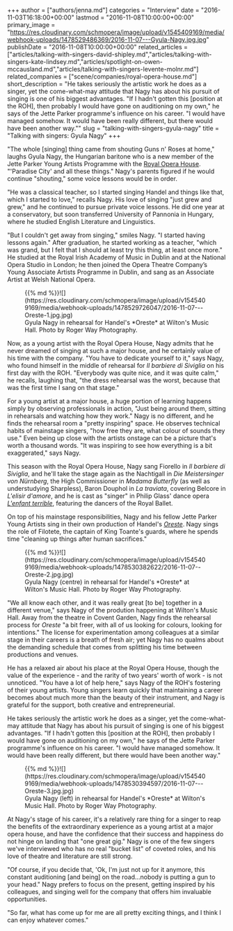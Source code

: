 +++
author = ["authors/jenna.md"]
categories = "Interview"
date = "2016-11-03T16:18:00+00:00"
lastmod = "2016-11-08T10:00:00+00:00"
primary_image = "https://res.cloudinary.com/schmopera/image/upload/v1545409169/media/webhook-uploads/1478529486369/2016-11-07---Gyula-Nagy.jpg.jpg"
publishDate = "2016-11-08T10:00:00+00:00"
related_articles = ["articles/talking-with-singers-david-shipley.md","articles/talking-with-singers-kate-lindsey.md","articles/spotlight-on-owen-mccausland.md","articles/talking-with-singers-levente-molnr.md"]
related_companies = ["scene/companies/royal-opera-house.md"]
short_description = "He takes seriously the artistic work he does as a singer, yet the come-what-may attitude that Nagy has about his pursuit of singing is one of his biggest advantages. &quot;If I hadn&#039;t gotten this [position at the ROH], then probably I would have gone on auditioning on my own,&quot; he says of the Jette Parker programme&#039;s influence on his career. &quot;I would have managed somehow. It would have been really different, but there would have been another way.&quot;"
slug = "talking-with-singers-gyula-nagy"
title = "Talking with singers: Gyula Nagy"
+++

"The whole [singing] thing came from shouting Guns n' Roses at home," laughs Gyula Nagy, the Hungarian baritone who is a new member of the Jette Parker Young Artists Programme with the [Royal Opera House](/scene/companies/royal-opera-house/). "'Paradise City' and all these things." Nagy's parents figured if he would continue "shouting," some voice lessons would be in order. 

"He was a classical teacher, so I started singing Handel and things like that, which I started to love," recalls Nagy. His love of singing "just grew and grew," and he continued to pursue private voice lessons. He did one year at a conservatory, but soon transferred University of Pannonia in Hungary, where he studied English Literature and Linguistics.

"But I couldn't get away from singing," smiles Nagy. "I started having lessons again." After graduation, he started working as a teacher, "which was grand, but I felt that I should at least try this thing, at least once more." He studied at the Royal Irish Academy of Music in Dublin and at the National Opera Studio in London; he then joined the Opera Theatre Company’s Young Associate Artists Programme in Dublin, and sang as an Associate Artist at Welsh National Opera.

<figure data-type="image">{{% md %}}![](https://res.cloudinary.com/schmopera/image/upload/v1545409169/media/webhook-uploads/1478529726047/2016-11-07---Oreste-1.jpg.jpg)
<figcaption>Gyula Nagy in rehearsal for Handel's *Oreste* at Wilton's Music Hall. Photo by Roger Way Photography.</figcaption>
</figure>

Now, as a young artist with the Royal Opera House, Nagy admits that he never dreamed of singing at such a major house, and he certainly value of his time with the company. "You have to dedicate yourself to it," says Nagy, who found himself in the middle of rehearsal for *Il barbiere di Siviglia* on his first day with the ROH. "Everybody was quite nice, and it was quite calm," he recalls, laughing that, "the dress rehearsal was the worst, because that was the first time I sang on that stage."

For a young artist at a major house, a huge portion of learning happens simply by observing professionals in action, "Just being around them, sitting in rehearsals and watching how they work." Nagy is no different, and he finds the rehearsal room a "pretty inspiring" space. He observes technical habits of mainstage singers, "how free they are, what colour of sounds they use." Even being up close with the artists onstage can be a picture that's worth a thousand words. "It was inspiring to see how everything is a bit exaggerated," says Nagy.

This season with the Royal Opera House, Nagy sang Fiorello in *Il barbiere di Siviglia*, and he'll take the stage again as the Nachtigall in *Die Meistersinger von Nürnberg*, the High Commissioner in *Madama Butterfly* (as well as understudying Sharpless), Baron Douphol in *La traviata*, covering Belcore in *L'elisir d'amore*, and he is cast as "singer" in Philip Glass' dance opera [*L'enfant terrible*](http://www.roh.org.uk/productions/les-enfants-terribles-by-javier-de-frutos), featuring the dancers of the Royal Ballet.

On top of his mainstage responsibilities, Nagy and his fellow Jette Parker Young Artists sing in their own production of Handel's [*Oreste*](http://www.roh.org.uk/productions/oreste-by-richard-gerard-jones). Nagy sings the role of Filotete, the captain of King Toante's guards, where he spends time "cleaning up things after human sacrifices."

<figure data-type="image">{{% md %}}![](https://res.cloudinary.com/schmopera/image/upload/v1545409169/media/webhook-uploads/1478530382622/2016-11-07--Oreste-2.jpg.jpg)
<figcaption>Gyula Nagy (centre) in rehearsal for Handel's *Oreste* at Wilton's Music Hall. Photo by Roger Way Photography.</figcaption>
</figure>

"We all know each other, and it was really great [to be] together in a different venue," says Nagy of the prodution happening at Wilton's Music Hall. Away from the theatre in Covent Garden, Nagy finds the rehearsal process for *Oreste* "a bit freer, with all of us looking for colours, looking for intentions." The license for experimentation among colleagues at a similar stage in their careers is a breath of fresh air; yet Nagy has no qualms about the demanding schedule that comes from splitting his time between productions and venues.

He has a relaxed air about his place at the Royal Opera House, though the value of the experience - and the rarity of two years' worth of work - is not unnoticed. "You have a lot of help here," says Nagy of the ROH's fostering of their young artists. Young singers learn quickly that maintaining a career becomes about much more than the beauty of their instrument, and Nagy is grateful for the support, both creative and entrepreneurial.

He takes seriously the artistic work he does as a singer, yet the come-what-may attitude that Nagy has about his pursuit of singing is one of his biggest advantages. "If I hadn't gotten this [position at the ROH], then probably I would have gone on auditioning on my own," he says of the Jette Parker programme's influence on his career. "I would have managed somehow. It would have been really different, but there would have been another way."

<figure data-type="image">{{% md %}}![](https://res.cloudinary.com/schmopera/image/upload/v1545409169/media/webhook-uploads/1478530394597/2016-11-07---Oreste-3.jpg.jpg)
<figcaption>Gyula Nagy (left) in rehearsal for Handel's *Oreste* at Wilton's Music Hall. Photo by Roger Way Photography.</figcaption>
</figure>

At Nagy's stage of his career, it's a relatively rare thing for a singer to reap the benefits of the extraordinary experience as a young artist at a major opera house, and have the confidence that their success and happiness do not hinge on landing that "one great gig." Nagy is one of the few singers we've interviewed who has no real "bucket list" of coveted roles, and his love of theatre and literature are still strong. 

"Of course, if you decide that, 'Ok, I'm just not up for it anymore, this constant auditioning [and being] on the road...nobody is putting a gun to your head." Nagy prefers to focus on the present, getting inspired by his colleagues, and singing well for the company that offers him invaluable opportunities.

"So far, what has come up for me are all pretty exciting things, and I think I can enjoy whatever comes."
